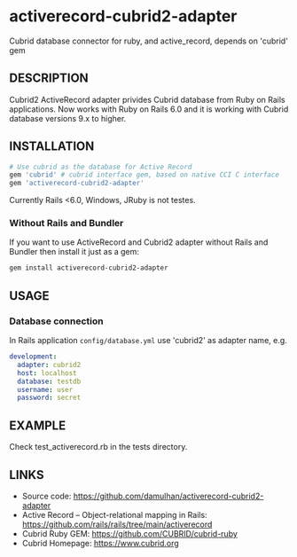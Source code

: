 # activerecord-cubrid2-adapter
Cubrid database connector for ruby, and active_record, depends on 'cubrid' gem

DESCRIPTION
-----------

Cubrid2 ActiveRecord adapter privides Cubrid database from Ruby on Rails applications. Now works with Ruby on Rails 6.0 and it is working with Cubrid database versions 9.x to higher. 

INSTALLATION
------------

```ruby
# Use cubrid as the database for Active Record
gem 'cubrid' # cubrid interface gem, based on native CCI C interface 
gem 'activerecord-cubrid2-adapter'
```
Currently Rails <6.0, Windows, JRuby is not testes.

### Without Rails and Bundler

If you want to use ActiveRecord and Cubrid2 adapter without Rails and Bundler then install it just as a gem:

```bash
gem install activerecord-cubrid2-adapter
```

USAGE
-----

### Database connection

In Rails application `config/database.yml` use 'cubrid2' as adapter name, e.g.

```yml
development:
  adapter: cubrid2
  host: localhost
  database: testdb
  username: user
  password: secret
```

EXAMPLE
-------------

Check test_activerecord.rb in the tests directory.


LINKS
-----

* Source code: https://github.com/damulhan/activerecord-cubrid2-adapter
* Active Record – Object-relational mapping in Rails: https://github.com/rails/rails/tree/main/activerecord 
* Cubrid Ruby GEM: https://github.com/CUBRID/cubrid-ruby 
* Cubrid Homepage: https://www.cubrid.org

